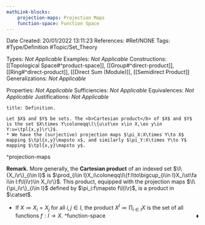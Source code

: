 ```yaml
---
mathLink-blocks:
    projection-maps: Projection Maps
    function-space: Function Space
---
```


<div class="topSpace"></div>

Date Created: 20/01/2022 13:11:23
References: #Ref/NONE
Tags: #Type/Definition #Topic/Set_Theory

Types: <i>Not Applicable</i>
Examples: <i>Not Applicable</i> 
Constructions: [[Topological Space#^product-space]], [[Group#^direct-product]], [[Ring#^direct-product]], [[Direct Sum (Module)]], [[Semidirect Product]]
Generalizations: <i>Not Applicable</i> 

Properties: <i>Not Applicable</i>
Sufficiencies: <i>Not Applicable</i>
Equivalences: <i>Not Applicable</i>
Justifications: <i>Not Applicable</i>

``` ad-Definition
title: Definition.

Let $X$ and $Y$ be sets. The <b>Cartesian product</b> of $X$ and $Y$ is the set $X\times Y\coloneqq\l\{u\st\ex x\in X,\ex y\in Y:u=\tpl{x,y}\r\}$.
* We have the (surjective) projection maps $\pi_X:X\times Y\to X$ mapping $\tpl{x,y}\mapsto x$, and similarly $\pi_Y:X\times Y\to Y$ mapping $\tpl{x,y}\mapsto y$.

```
^projection-maps

<b>Remark.</b> More generally, the <b>Cartesian product</b> of an indexed set $\l\{X_i\r\}_{i\in I}$ is $\prod_{i\in I}X_i\coloneqq\l\{f:I\to\bigcup_{i\in I}X_i\st\fa i\in I:f\l(i\r)\in X_i\r\}$. This product, equipped with the projection maps $\l\{\pi_i\r\}_{i\in I}$ defined by $\pi_i:f\mapsto f\l(i\r)$, is a product in $\catset$.
* If $X\coloneqq X_i=X_j$ for all $i,j\in I$, the product $X^I\coloneqq\prod_{i\in I}X$ is the set of all functions $f:I\to X$.<span style="float:right;">$\blacklozenge$</span>
^function-space
